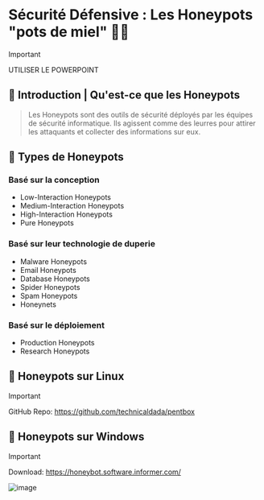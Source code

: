 # Sécurité Défensive : Les Honeypots "pots de miel" 🍯🐝

> [!IMPORTANT]
> UTILISER LE POWERPOINT

## 📍 Introduction | Qu'est-ce que les Honeypots
> Les Honeypots sont des outils de sécurité déployés par les équipes de sécurité informatique. 
Ils agissent comme des leurres pour attirer les attaquants et collecter des informations sur eux.

## 📍 Types de Honeypots

### Basé sur la conception
- Low-Interaction Honeypots
- Medium-Interaction Honeypots
- High-Interaction Honeypots
- Pure Honeypots
### Basé sur leur technologie de duperie
- Malware Honeypots
- Email Honeypots
- Database Honeypots
- Spider Honeypots
- Spam Honeypots
- Honeynets
### Basé sur le déploiement
- Production Honeypots
- Research Honeypots

## 📍 Honeypots sur Linux
> [!IMPORTANT]
> GitHub Repo:  https://github.com/technicaldada/pentbox


## 📍 Honeypots sur Windows

> [!IMPORTANT]
> Download:   https://honeybot.software.informer.com/

![image](https://github.com/Assia-Elguerch/Honeypot-Config/assets/116390367/f65a0479-aa8c-4e1a-99ed-5def3cf10cb6)

